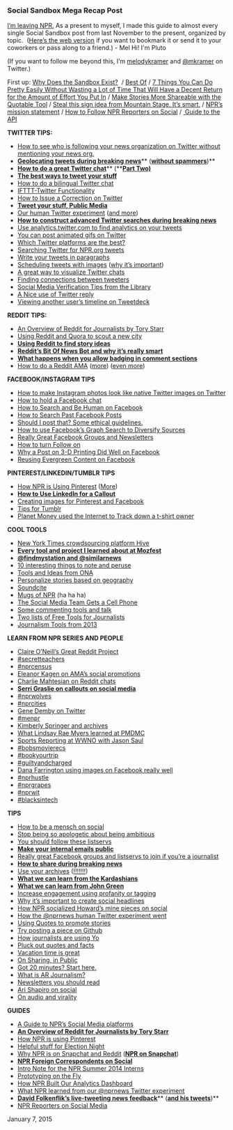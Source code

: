 
### Social Sandbox Mega Recap Post


[I’m leaving NPR.](http://www.melodyjk.com/i-have-some-news/) As a present to myself, I made this guide to almost every single Social Sandbox post from last November to the present, organized by topic.  ([Here’s the web version](http://www.melodyjk.com/social-sandbox-mega-recap-post/) if you want to bookmark it or send it to your coworkers or pass along to a friend.) - Mel Hi! I'm Pluto

(If you want to follow me beyond this, I’m [melodykramer](http://tmblr.co/m4JgA56MT75MuoD2ouc0dOw) and [@mkramer](https://twitter.com/mkramer) on Twitter.)

First up: [Why Does the Sandbox Exist?](http://socialmediadesk.tumblr.com/post/98982701221/why-does-the-social-media-desk-tumblr-exist)  / [Best Of](http://socialmediadesk.tumblr.com/post/98393605261/howdy-ona14) / [7 Things You Can Do Pretty Easily Without Wasting a Lot of Time That Will Have a Decent Return for the Amount of Effort You Put In](https://docs.google.com/presentation/d/1K-1lGs7psRSJO-erLj01QBwSHeF0jx2wRD2YtX_t6XQ/edit) / [Make Stories More Shareable with the Quotable Tool](http://ds.npr.org/post/make-stories-more-shareable-social-media-quotable-images) / [Steal this sign idea from Mountain Stage. It’s smart.](http://socialmediadesk.tumblr.com/post/89751979311/i-really-like-the-signs-that-mountainstage-made-to) / [NPR’s mission statement](http://socialmediadesk.tumblr.com/post/86502757171/social-sandbox-buzzfeed-viral-audio-nprs) / [How to Follow NPR Reporters on Social](http://socialmediadesk.tumblr.com/post/84947608726/social-sandbox-npr-twitter-lists-for-you) / [ Guide to the API](http://socialmediadesk.tumblr.com/post/80015887814/a-quick-way-to-pull-stories-npr-produced-on-a)

**TWITTER TIPS:**

*   [How to see who is following your news organization on Twitter without mentioning your news org.](http://socialmediadesk.tumblr.com/post/105619177036/social-sandbox-tweetdeck-tip-invisibilia)
*   [**Geolocating tweets during breaking news**](http://socialmediadesk.tumblr.com/post/80019481646/how-to-follow-breaking-news-on-twitter-without)** (**[**without spammers**](http://socialmediadesk.tumblr.com/post/80019481646/how-to-follow-breaking-news-on-twitter-without)**)**
*   [**How to do a great Twitter chat**](http://socialmediadesk.tumblr.com/post/89859190586/social-sandbox-exploring-twitter-chats-with-bob)** (**[**Part Two)**](http://socialmediadesk.tumblr.com/post/100843190191/practical-experience-running-a-twitter-chat)
*   [**The best ways to tweet your stuff**](http://socialmediadesk.tumblr.com/post/100596349621/social-sandbox-your-lunchtime-reading)
*   [How to do a bilingual Twitter chat](http://socialmediadesk.tumblr.com/post/101416659376/social-sandbox-social-bylines-bilingual-chat)
*   [IFTTT-Twitter Functionality](http://socialmediadesk.tumblr.com/post/100256537216/new-ifttt-twitter-functionality)
*   [How to Issue a Correction on Twitter](http://socialmediadesk.tumblr.com/post/98888970906/how-to-issue-a-correction-on-twitter)
*   [**Tweet your stuff, Public Media**](http://socialmediadesk.tumblr.com/post/98241730971/social-sandbox-tweet-your-stuff-public-media)
*   [Our human Twitter experiment](http://socialmediadesk.tumblr.com/post/87119165481/twitter-experiment-results) ([and more](http://socialmediadesk.tumblr.com/post/85640191326/tweet-tweet-and-tweet-some-more))
*   [**How to construct advanced Twitter searches during breaking news**](http://socialmediadesk.tumblr.com/post/96451644176/social-sandbox-how-to-construct-advanced-twitter)
*   [Use analytics.twitter.com to find analytics on your tweets](http://socialmediadesk.tumblr.com/post/96013162921/social-sandbox-beyondferguson-twitter)
*   [You can post animated gifs on Twitter](http://socialmediadesk.tumblr.com/post/89187950391/social-sandbox-twitter-gifs-reddit-flair)
*   [Which Twitter platforms are the best?](http://socialmediadesk.tumblr.com/post/88596884021/social-sandbox-twitter-platforms-tracking-your)
*   [Searching Twitter for NPR.org tweets](http://socialmediadesk.tumblr.com/post/88374672051/social-sandbox-searching-twitter-for-npr-org)
*   [Write your tweets in paragraphs](http://socialmediadesk.tumblr.com/post/88279819326/social-sandbox-write-your-tweets-in-paragraphs)
*   [Scheduling tweets with images](http://socialmediadesk.tumblr.com/post/84325840876/socialsandbox-scheduling-tweets-with-images) ([why it’s important](http://socialmediadesk.tumblr.com/post/81390730849/socialsandbox-the-boost-from-images-in-your))
*   [A great way to visualize Twitter chats](http://socialmediadesk.tumblr.com/post/82297540550/social-sandbox-a-great-way-to-visualize-a)
*   [Finding connections between tweeters](http://socialmediadesk.tumblr.com/post/80974601603/socialsandbox-tumblr-tips-storify-tips-twitter)
*   [Social Media Verification Tips from the Library](http://socialmediadesk.tumblr.com/post/80258216770/socialsandbox-3-21-14-verification-tips)
*   [A Nice use of Twitter reply](http://socialmediadesk.tumblr.com/post/80016165523/social-sandbox-nice-use-of-twitter-reply)
*   [Viewing another user’s timeline on Tweetdeck](http://socialmediadesk.tumblr.com/post/80014998197/social-sandbox-npr-interns-viewing-other-users)

**REDDIT TIPS:**

*   [An Overview of Reddit for Journalists by Tory Starr](http://socialmediadesk.tumblr.com/post/104944573951/social-sandbox-your-afternoon-social-snack)
*   [Using Reddit and Quora to scout a new city](http://socialmediadesk.tumblr.com/post/102369152056/using-reddit-and-quora-to-scout-a-new-city)
*   [**Using Reddit to find story ideas**](http://socialmediadesk.tumblr.com/post/80018888091/using-reddit-to-find-story-ideas)
*   [**Reddit’s Bit Of News Bot and why it’s really smart**](http://socialmediadesk.tumblr.com/post/101702955716/reddits-bit-of-new-bot)
*   [**What happens when you allow badging in comment sections**](http://socialmediadesk.tumblr.com/post/101670504116/what-happens-when-you-allow-badging-in-comments)
*   [How to do a Reddit AMA](http://socialmediadesk.tumblr.com/post/101184169361/how-to-do-a-reddit-ama) ([more](http://socialmediadesk.tumblr.com/post/94180382406/social-sandbox-did-you-catch-our-amas-this-week)) ([even more](http://socialmediadesk.tumblr.com/post/93498475266/social-sandbox-reddit-fun-for-everyone))

**FACEBOOK/INSTAGRAM TIPS**

*   [How to make Instagram photos look like native Twitter images on Twitter](http://socialmediadesk.tumblr.com/post/69619994153/instagram-twitter-native-image)
*   [How to hold a Facebook chat](http://socialmediadesk.tumblr.com/post/97756085851/social-sandbox-storify-breaking-news-how-to)
*   [How to Search and Be Human on Facebook](http://socialmediadesk.tumblr.com/post/96974551436/social-sandbox-highlighting-some-great-stuff-on)
*   [How to Search Past Facebook Posts](http://socialmediadesk.tumblr.com/post/96788683611/pro-tip-searching-past-facebook-posts)
*   [Should I post that? Some ethical guidelines.](http://socialmediadesk.tumblr.com/post/95199458296/should-i-tweet-that-facebook-it-some-social)
*   [How to use Facebook’s Graph Search to Diversify Sources](http://socialmediadesk.tumblr.com/post/93397132596/social-sandbox-how-to-use-linkedin-and-facebook)
*   [Really Great Facebook Groups and Newsletters](http://socialmediadesk.tumblr.com/post/92158897006/socialsandbox-really-great-facebook-groups-and)
*   [How to turn Follow on](http://socialmediadesk.tumblr.com/post/86412968881/social-sandbox-follow-button-and-a-plug-for)
*   [Why a Post on 3-D Printing Did Well on Facebook](http://socialmediadesk.tumblr.com/post/80013819963/social-sandbox-why-3-d-printing-did-well-on-fb)
*   [Reusing Evergreen Content on Facebook](http://socialmediadesk.tumblr.com/post/67754248489/reusing-evergreen-content-on-facebook)

**PINTEREST/LINKEDIN/TUMBLR TIPS**

*   [How NPR is Using Pinterest](http://socialmediadesk.tumblr.com/post/84336053191/npr-is-on-pinterest-heres-why-npr-doesnt) ([More](http://socialmediadesk.tumblr.com/post/84336053191/npr-is-on-pinterest-heres-why-npr-doesnt))
*   [**How to Use LinkedIn for a Callout**](http://socialmediadesk.tumblr.com/post/93875188766/social-sandbox-how-to-use-linkedin-for-a-callout)
*   [Creating images for Pinterest and Facebook](http://socialmediadesk.tumblr.com/post/93765919841/social-sandbox-creating-images-for-facebook-and)
*   [Tips for Tumblr](http://socialmediadesk.tumblr.com/post/91982994861/social-sandbox-tips-for-tumblr)
*   [Planet Money used the Internet to Track down a t-shirt owner](http://socialmediadesk.tumblr.com/post/80209431216/social-sandbox-12-11-13-planet-money-just-did)

**COOL TOOLS**

*   [New York Times crowdsourcing platform Hive](http://socialmediadesk.tumblr.com/post/104849485891/social-sandbox-hive-music-reportedly)
*   [**Every tool and project I learned about at Mozfest**](http://socialmediadesk.tumblr.com/post/101175205111/every-tool-and-project-i-learned-about-at)
*   [**@findmystation and @similarnews**](http://socialmediadesk.tumblr.com/post/99992223006/social-sandbox-similarnews-findmystation)
*   [10 interesting things to note and peruse](http://socialmediadesk.tumblr.com/post/99399436621/social-sandbox-10-interesting-things-to-note-and)
*   [Tools and Ideas from ONA](http://socialmediadesk.tumblr.com/post/98726305906/social-sandbox-tools-and-ideas-from-the-online)
*   [Personalize stories based on geography](http://socialmediadesk.tumblr.com/post/97310302771/social-sandbox-help-us-improve-the-social)
*   [Soundcite](http://socialmediadesk.tumblr.com/post/95745134621/social-sandbox-visual-stories-tools-from-knight)
*   [Mugs of NPR](http://socialmediadesk.tumblr.com/post/93976164731/social-sandbox-nytarchives-mugs-of-npr) (ha ha ha)
*   [The Social Media Team Gets a Cell Phone](http://socialmediadesk.tumblr.com/post/91769163766/social-media-mobile-device)
*   [Some commenting tools and talk](http://socialmediadesk.tumblr.com/post/91469564621/social-sandbox-commenting-metrics)
*   [Two lists of Free Tools for Journalists](http://socialmediadesk.tumblr.com/post/88569948516/two-lists-of-free-tools-for-journalists)
*   [Journalism Tools from 2013](http://socialmediadesk.tumblr.com/post/80014711410/social-sandbox-1984-best-journalism-tools-2013)

**LEARN FROM NPR SERIES AND PEOPLE**

*   [Claire O’Neill’s Great Reddit Project](http://socialmediadesk.tumblr.com/post/80209042840/personal-newsletters-claires-great-reddit)
*   [#secretteachers](http://socialmediadesk.tumblr.com/post/100596349621/social-sandbox-your-lunchtime-reading)
*   [#nprcensus](http://socialmediadesk.tumblr.com/post/100072806296/social-sandbox-crowdsourcing-your-archives)
*   [Eleanor Kagen on AMA’s social promotions](http://socialmediadesk.tumblr.com/post/99670316606/socially-speaking-eleanor-kagan)
*   [Charlie Mahtesian on Reddit chats](http://socialmediadesk.tumblr.com/post/98997185421/npr-correspondent-carrie-kahn-and-npr-politics)
*   [**Serri Graslie on callouts on social media**](http://socialmediadesk.tumblr.com/post/98991771556/socially-speaking-serri-graslie)
*   [#nprwolves](http://socialmediadesk.tumblr.com/post/98972312851/social-sandbox-news-sites-as-aggregates)
*   [#nprcities](http://socialmediadesk.tumblr.com/post/98313710526/social-sandbox-on-the-road-and-in-the-cities-and)
*   [Gene Demby on Twitter](http://socialmediadesk.tumblr.com/post/98250506811/this-is-the-first-post-of-a-new-social-sandbox)
*   [#menpr](http://socialmediadesk.tumblr.com/post/97668119866/social-sandbox-the-power-of-menpr)
*   [Kimberly Springer and archives](http://socialmediadesk.tumblr.com/post/92431453541/social-sandbox-praise-for-greg-kimberly-and)
*   [What Lindsay Rae Myers learned at PMDMC](http://socialmediadesk.tumblr.com/post/91757633801/social-sandbox-thoughts-on-the-pmdmc-digital-day)
*   [Sports Reporting at WWNO with Jason Saul](http://socialmediadesk.tumblr.com/post/89988615411/social-sandbox-sports-reporting-at-wwno)
*   [#bobsmovierecs](http://socialmediadesk.tumblr.com/post/89377018846/bobsmovierecs)
*   [#bookyourtrip](http://socialmediadesk.tumblr.com/post/89065359786/social-sandbox-book-your-trip)
*   [#guiltyandcharged](http://socialmediadesk.tumblr.com/post/86307192616/social-sandbox-more-folkenflik-an-investigative)
*   [Dana Farrington using images on Facebook really well](http://socialmediadesk.tumblr.com/post/84229501656/good-morning-everyone-short-note-today-i-just)
*   [#nprhustle](http://socialmediadesk.tumblr.com/post/83519783399/socialsandbox-nprhustle)
*   [#nprgrapes](http://socialmediadesk.tumblr.com/post/82709024620/socialsandbox-nprgrapes-askkelisnpr)
*   [#nprwit](http://socialmediadesk.tumblr.com/post/80572138389/socialsandbox-3-24-14-success-of-nprwit)
*   [#blacksintech](http://socialmediadesk.tumblr.com/post/80208287235/social-sandbox-12-2-13-seedtoshirt)

**TIPS**

*   [How to be a mensch on social](http://socialmediadesk.tumblr.com/post/104767527731/social-sandbox-how-to-be-a-mensch-on-social)
*   [Stop being so apologetic about being ambitious](http://socialmediadesk.tumblr.com/post/65695388639/tips-for-newsroom-managers-from-jim-brady-and)
*   [You should follow these listservs](http://socialmediadesk.tumblr.com/post/67670853263/listservs)
*   [**Make your internal emails public**](http://socialmediadesk.tumblr.com/post/88990953451/social-sandbox-making-notes-public)
*   [Really great Facebook groups and listservs to join if you’re a journalist](http://socialmediadesk.tumblr.com/post/92158897006/socialsandbox-really-great-facebook-groups-and)
*   [**How to share during breaking news**](http://socialmediadesk.tumblr.com/post/104767527731/social-sandbox-how-to-be-a-mensch-on-social)
*   [Use your archives](http://socialmediadesk.tumblr.com/post/104079064681/quick-note-use-your-archives) ([!!!!!!!](http://socialmediadesk.tumblr.com/post/84127245861/socialsandbox-internet-anniversary-at-npr))
*   [**What we can learn from the Kardashians**](http://socialmediadesk.tumblr.com/post/103132787406/what-we-can-learn-from-the-kardashians)
*   [**What we can learn from John Green**](http://socialmediadesk.tumblr.com/post/87607295431/social-sandbox-john-green-and-community-building)
*   [Increase engagement using profanity or tagging](http://socialmediadesk.tumblr.com/post/103125359866/social-sandbox-advice-from-emily-bogle-scott)
*   [Why it’s important to create social headlines](http://socialmediadesk.tumblr.com/post/102976922271/social-sandbox-the-future-of-news-for-now)
*   [How NPR socialized Howard’s mine pieces on social](http://socialmediadesk.tumblr.com/post/102545042126/social-sandbox-kudos-to-howard-nicole-alicia)
*   [How the @nprnews human Twitter experiment went](http://socialmediadesk.tumblr.com/post/102371961486/what-happens-when-nprnews-tweets-back)
*   [Using Quotes to promote stories](http://socialmediadesk.tumblr.com/post/100076695216/quotes-vs-quotables)
*   [Try posting a piece on Github](http://socialmediadesk.tumblr.com/post/97150844391/social-sandbox-one-fish-two-fish-reddit-fish)
*   [How journalists are using Yo](http://socialmediadesk.tumblr.com/post/95480446176/social-sandbox-gene-yo-soundcite-1814)
*   [Pluck out quotes and facts](http://socialmediadesk.tumblr.com/post/95374901151/social-sandbox-plucking-out-a-quote-or-fact-yo)
*   [Vacation time is great](http://socialmediadesk.tumblr.com/post/94725722056/social-sandbox-in-praise-of-vacation-time)
*   [On Sharing, in Public](http://socialmediadesk.tumblr.com/post/87730624891/social-sandbox-on-sharing-in-public)
*   [Got 20 minutes? Start here.](http://socialmediadesk.tumblr.com/post/84852205361/social-sandbox-twenty-minutes-a-day)
*   [What is AR Journalism?](http://socialmediadesk.tumblr.com/post/82016573480/socialsandbox-vox-fargo-ar-journalism)
*   [Newsletters you should read](http://socialmediadesk.tumblr.com/post/80208563965/hat-tip-to-atc-theo-this-week-for-a-very-nice-use)
*   [Ari Shapiro on social](http://socialmediadesk.tumblr.com/post/80063027357/socialsandbox-3-19-14-archives-reddit-tips-and)
*   [On audio and virality](http://socialmediadesk.tumblr.com/post/80013638854/social-sandbox-your-afternoon-read-why-audio)

**GUIDES**

*   [A Guide to NPR’s Social Media platforms](http://socialmediadesk.tumblr.com/post/80887196012/social-media-platforms-a-guide)
*   [**An Overview of Reddit for Journalists by Tory Starr**](http://socialmediadesk.tumblr.com/post/104944573951/social-sandbox-your-afternoon-social-snack)
*   [How NPR is using Pinterest](http://socialmediadesk.tumblr.com/post/84336053191/npr-is-on-pinterest-heres-why-npr-doesnt)
*   [Helpful stuff for Election Night](http://socialmediadesk.tumblr.com/post/101776484321/helpful-stuff-for-election-night)
*   [Why NPR is on Snapchat and Reddit](http://socialmediadesk.tumblr.com/post/93510055256/social-sandbox-why-nprnews-is-on-snapchat-and) ([**NPR on Snapchat**](http://socialmediadesk.tumblr.com/post/93501200856/social-sandbox-npr-on-snapchat-now-you-see-it))
*   [**NPR Foreign Correspondents on Social**](http://socialmediadesk.tumblr.com/post/88692289921/an-experiment-with-the-foreign-correspondents)
*   [Intro Note for the NPR Summer 2014 Interns](http://socialmediadesk.tumblr.com/post/88602526046/intro-note-to-npr-summer-interns-2014)
*   [Prototyping on the Fly](http://socialmediadesk.tumblr.com/post/88277656581/prototyping-on-the-fly)
*   [How NPR Built Our Analytics Dashboard](http://socialmediadesk.tumblr.com/post/87898785971/building-smart-newsroom-tools)
*   [What NPR learned from our @nprnews Twitter experiment](http://www.niemanlab.org/2014/05/its-alive-what-npr-learned-from-turning-its-nprnews-twitter-account-from-a-bot-into-a-human/)
*   [**David Folkenflik’s live-tweeting news feedback**](http://socialmediadesk.tumblr.com/post/85933158251/social-sandbox-feedback-from-davids-tweets)** (**[**and his tweets**](http://socialmediadesk.tumblr.com/post/85847743641/social-sandbox-david-folkenfliks-tweets)**)**
*   [NPR Reporters on Social Media](http://socialmediadesk.tumblr.com/post/84947608726/social-sandbox-npr-twitter-lists-for-you)

January 7, 2015

